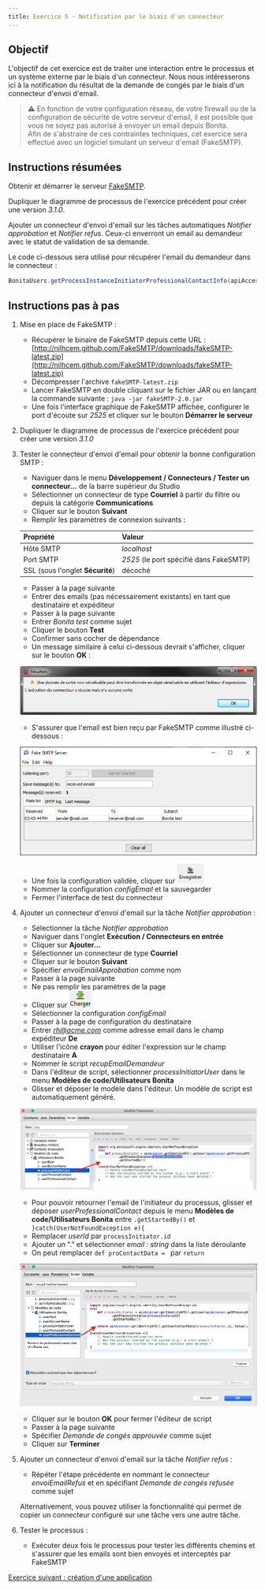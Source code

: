 ```yaml
---
title: Exercice 5 - Notification par le biais d'un connecteur
---
```


## Objectif

L'objectif de cet exercice est de traiter une interaction entre le processus et un système externe par le biais d'un connecteur. Nous nous intéresserons ici à la notification du résultat de la demande de congés par le biais d'un connecteur d'envoi d'email.

> ⚠ En fonction de votre configuration réseau, de votre firewall ou de la configuration de sécurité de votre serveur d'email, il est possible que vous ne soyez pas autorisé à envoyer un email depuis Bonita.  
> Afin de s'abstraire de ces contraintes techniques, cet exercice sera effectué avec un logiciel simulant un serveur d'email (FakeSMTP).

## Instructions résumées

Obtenir et démarrer le serveur [FakeSMTP](http://nilhcem.github.io/FakeSMTP/downloads/fakeSMTP-latest.zip).

Dupliquer le diagramme de processus de l'exercice précédent pour créer une version *3.1.0*.

Ajouter un connecteur d'envoi d'email sur les tâches automatiques *Notifier approbation* et *Notifier refus*. Ceux-ci enverront un email au demandeur avec le statut de validation de sa demande.

Le code ci-dessous sera utilisé pour récupérer l'email du demandeur dans le connecteur :

```groovy
BonitaUsers.getProcessInstanceInitiatorProfessionalContactInfo(apiAccessor,processInstanceId).email
```

## Instructions pas à pas

1. Mise en place de FakeSMTP :
   - Récupérer le binaire de FakeSMTP depuis cette URL : [http://nilhcem.github.com/FakeSMTP/downloads/fakeSMTP-latest.zip](http://nilhcem.github.com/FakeSMTP/downloads/fakeSMTP-latest.zip)
   - Décompresser l'archive `fakeSMTP-latest.zip`
   - Lancer FakeSMTP en double cliquant sur le fichier JAR ou en lançant la commande suivante : `java -jar fakeSMTP-2.0.jar`
   - Une fois l'interface graphique de FakeSMTP affichée, configurer le port d'écoute sur *2525* et cliquer sur le bouton **Démarrer le serveur**

1. Dupliquer le diagramme de processus de l'exercice précédent pour créer une version *3.1.0*

1. Tester le connecteur d'envoi d'email pour obtenir la bonne configuration SMTP :
   - Naviguer dans le menu **Développement / Connecteurs / Tester un connecteur...** de la barre supérieur du Studio
   - Sélectionner un connecteur de type **Courriel** à partir du filtre ou depuis la catégorie **Communications**
   - Cliquer sur le bouton **Suivant**
   - Remplir les paramètres de connexion suivants :

   Propriété | Valeur
   --------- | ------
   Hôte SMTP | *localhost*
   Port SMTP | *2525* (le port spécifié dans FakeSMTP)
   SSL (sous l'onglet **Sécurité**) | décoché

   - Passer à la page suivante
   - Entrer des emails (pas nécessairement existants) en tant que  destinataire et expéditeur
   - Passer à la page suivante
   - Entrer *Bonita test* comme sujet
   - Cliquer le bouton **Test**
   - Confirmer sans cocher de dépendance
   - Un message similaire à celui ci-dessous devrait s'afficher, cliquer sur le bouton **OK** :
   
   ![message avertissement sortie non-sérialisable](images/ex05/ex5_00.png)
   
   - S'assurer que l'email est bien reçu par FakeSMTP comme illustré ci-dessous :
   
   ![Fake SMTP avec un message reçu](images/ex05/ex5_01.png)
   
   - Une fois la configuration validée, cliquer sur ![bouton enregistrer](images/ex05/ex5_02.png)
   - Nommer la configuration *configEmail* et la sauvegarder
   - Fermer l'interface de test du connecteur

1. Ajouter un connecteur d'envoi d'email sur la tâche *Notifier approbation* :
   - Sélectionner la tâche *Notifier approbation*
   - Naviguer dans l'onglet **Exécution / Connecteurs en entrée**
   - Cliquer sur **Ajouter\...**
   - Sélectionner un connecteur de type **Courriel**
   - Cliquer sur le bouton **Suivant**
   - Spécifier *envoiEmailApprobation* comme nom
   - Passer à la page suivante
   - Ne pas remplir les paramètres de la page
   - Cliquer sur ![bouton charger](images/ex05/ex5_03.png)
   - Sélectionner la configuration *configEmail*
   - Passer à la page de configuration du destinataire
   - Entrer *rh@acme.com* comme adresse email dans le champ expéditeur **De**
   - Utiliser l'icône **crayon** pour éditer l'expression sur le champ destinataire **A**
   - Nommer le script *recupEmailDemandeur*
   - Dans l'éditeur de script, sélectionner *processInitiatorUser* dans le menu **Modèles de code/Utilisateurs Bonita**
   - Glisser et déposer le modèle dans l'éditeur. Un modèle de script est automatiquement généré.
   
   ![récuperer l'initiateur du processus](images/ex05/ex5_04.png)
   
   - Pour pouvoir retourner l'email de l'initiateur du processus, glisser et déposer *userProfessionalContact* depuis le menu **Modèles de code/Utilisateurs Bonita** entre `.getStartedBy()` et `}catch(UserNotFoundException e){`
   - Remplacer *userId* par `processInitiator.id`
   - Ajouter un "." et sélectionner *email : string* dans la liste déroulante
   - On peut remplacer `def proContactData = ` par `return`
   
   ![récuperer l'email de l'initiateur](images/ex05/ex5_05.png)
   
   - Cliquer sur le bouton **OK** pour fermer l'éditeur de script
   - Passer à la page suivante
   - Spécifier *Demande de congés approuvée* comme sujet
   - Cliquer sur **Terminer**

1. Ajouter un connecteur d'envoi d'email sur la tâche *Notifier refus* :
   - Répéter l'étape précédente en nommant le connecteur *envoiEmailRefus* et en spécifiant *Demande de congés refusée* comme sujet

   Alternativement, vous pouvez utiliser la fonctionnalité qui permet de copier un connecteur configuré sur une tâche vers une autre tâche.

1. Tester le processus :
   - Exécuter deux fois le processus pour tester les différents chemins et s'assurer que les emails sont bien envoyés et interceptés par FakeSMTP

[Exercice suivant : création d'une application](06-applications.md)
